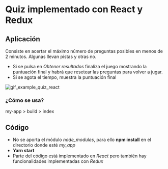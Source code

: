 # Quiz implementado con React y Redux 

## Aplicación
Consiste en acertar el máximo número de preguntas posibles en menos de 2 minutos. Algunas llevan pistas y otras no.
- Si se pulsa en *Obtener resultados* finaliza el juego mostrando la puntuación final y habrá que resetear las preguntas para volver a jugar.
- Si se agota el tiempo, muestra la puntuación final

![gif_example_quiz_react](https://user-images.githubusercontent.com/36509669/51702096-352b2c00-2013-11e9-8ba3-a960d859eae0.gif)

### ¿Cómo se usa?
my-app > build > index

## Código
 
 - No se aporta el módulo *node_modules*, para ello **npm install** en el directorio donde esté *my_app*
 - **Yarn start** 
 - Parte del código está implementado en *React* pero también hay funcionalidades implementadas con *Redux*
 
